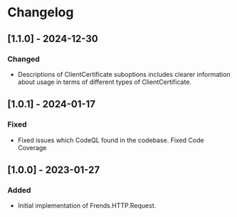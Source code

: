 # Changelog

## [1.1.0] - 2024-12-30
### Changed
- Descriptions of ClientCertificate suboptions includes clearer information about usage in terms of different types of ClientCertificate.

## [1.0.1] - 2024-01-17
### Fixed
- Fixed issues which CodeQL found in the codebase.
 Fixed Code Coverage

## [1.0.0] - 2023-01-27
### Added
- Initial implementation of Frends.HTTP.Request.
